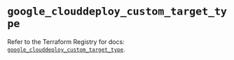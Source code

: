 # `google_clouddeploy_custom_target_type`

Refer to the Terraform Registry for docs: [`google_clouddeploy_custom_target_type`](https://registry.terraform.io/providers/hashicorp/google/5.41.0/docs/resources/clouddeploy_custom_target_type).
